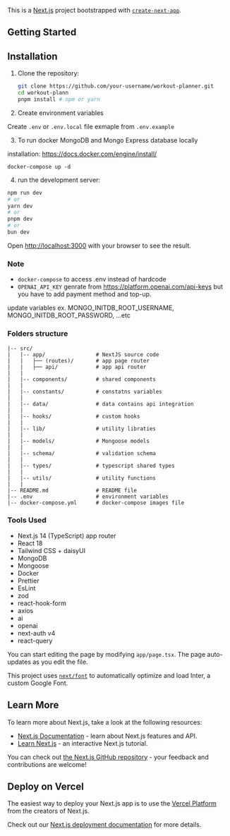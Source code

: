 This is a [Next.js](https://nextjs.org/) project bootstrapped with [`create-next-app`](https://github.com/vercel/next.js/tree/canary/packages/create-next-app).

## Getting Started

## Installation

1. Clone the repository:
   ```sh
   git clone https://github.com/your-username/workout-planner.git
   cd workout-plann
   pnpm install # npm or yarn
   ```

2. Create environment variables

Create `.env` or `.env.local` file exmaple from `.env.example`

3. To run docker MongoDB and Mongo Express database locally

installation: https://docs.docker.com/engine/install/

```
docker-compose up -d
```

4. run the development server:

```bash
npm run dev
# or
yarn dev
# or
pnpm dev
# or
bun dev
```

Open [http://localhost:3000](http://localhost:3000) with your browser to see the result.

### Note
- `docker-compose` to access .env instead of hardcode
- `OPENAI_API_KEY` genrate from https://platform.openai.com/api-keys but you have to add payment method and top-up.

update variables ex. MONGO_INITDB_ROOT_USERNAME, MONGO_INITDB_ROOT_PASSWORD, ...etc

### Folders structure

    |-- src/
    |   |-- app/                # NextJS source code
    |   |   ├── (routes)/       # app page router
    |   |   ├── api/            # app api router
    |   |
    |   |-- components/         # shared components
    |   |   
    |   |-- constants/          # constatns variables
    |   |
    |   |-- data/               # data contains api integration
    |   |
    |   |-- hooks/              # custom hooks
    |   |
    |   |-- lib/                # utility libraties
    |   |
    |   |-- models/             # Mongoose models
    |   |
    |   |-- schema/             # validation schema
    |   |
    |   |-- types/              # typescript shared types
    |   |
    |   |-- utils/              # utility functions
    |   |
    |-- README.md               # README file
    |-- .env                    # environment variables
    |-- docker-compose.yml      # docker-compose images file


### Tools Used
- Next.js 14 (TypeScript) app router 
- React 18
- Tailwind CSS + daisyUI
- MongoDB
- Mongoose
- Docker
- Prettier
- EsLint
- zod
- react-hook-form
- axios
- ai
- openai
- next-auth v4
- react-query


You can start editing the page by modifying `app/page.tsx`. The page auto-updates as you edit the file.

This project uses [`next/font`](https://nextjs.org/docs/basic-features/font-optimization) to automatically optimize and load Inter, a custom Google Font.

## Learn More

To learn more about Next.js, take a look at the following resources:

- [Next.js Documentation](https://nextjs.org/docs) - learn about Next.js features and API.
- [Learn Next.js](https://nextjs.org/learn) - an interactive Next.js tutorial.

You can check out [the Next.js GitHub repository](https://github.com/vercel/next.js/) - your feedback and contributions are welcome!

## Deploy on Vercel

The easiest way to deploy your Next.js app is to use the [Vercel Platform](https://vercel.com/new?utm_medium=default-template&filter=next.js&utm_source=create-next-app&utm_campaign=create-next-app-readme) from the creators of Next.js.

Check out our [Next.js deployment documentation](https://nextjs.org/docs/deployment) for more details.
